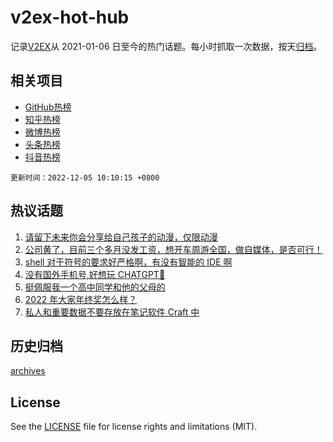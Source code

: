 # v2ex-hot-hub

 记录[V2EX](https://www.v2ex.com/)从 2021-01-06 日至今的热门话题。每小时抓取一次数据，按天[归档](archives)。
 
 ## 相关项目

- [GitHub热榜](https://github.com/snaildev/github-hot-hub)
- [知乎热榜](https://github.com/snaildev/zhihu-hot-hub)
- [微博热榜](https://github.com/snaildev/weibo-hot-hub)
- [头条热榜](https://github.com/snaildev/toutiao-hot-hub)
- [抖音热榜](https://github.com/snaildev/douyin-hot-hub)


 `更新时间：2022-12-05 10:10:15 +0800`

## 热议话题

1. [请留下未来你会分享给自己孩子的动漫，仅限动漫](https://www.v2ex.com/t/899934)
1. [公司黄了，目前三个多月没发工资，想开车周游全国，做自媒体，是否可行！](https://www.v2ex.com/t/900016)
1. [shell 对于符号的要求好严格啊，有没有智能的 IDE 啊](https://www.v2ex.com/t/900033)
1. [没有国外手机号,好想玩 CHATGPT🥺](https://www.v2ex.com/t/899956)
1. [挺佩服我一个高中同学和他的父母的](https://www.v2ex.com/t/900058)
1. [2022 年大家年终奖怎么样？](https://www.v2ex.com/t/899988)
1. [私人和重要数据不要存放在笔记软件 Craft 中](https://www.v2ex.com/t/899957)

## 历史归档

[archives](archives)

## License

See the [LICENSE](LICENSE) file for license rights and limitations (MIT).

